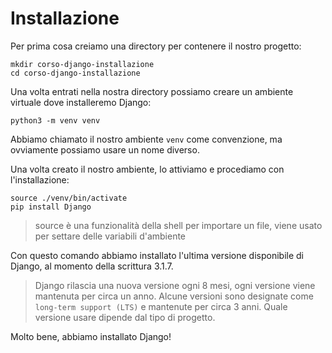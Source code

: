 # Installazione

Per prima cosa creiamo una directory per contenere il nostro progetto:

```shell
mkdir corso-django-installazione
cd corso-django-installazione
```

Una volta entrati nella nostra directory possiamo creare un ambiente virtuale dove installeremo
Django:

```shell
python3 -m venv venv
```

Abbiamo chiamato il nostro ambiente `venv` come convenzione, ma ovviamente possiamo usare un nome
diverso.

Una volta creato il nostro ambiente, lo attiviamo e procediamo con l'installazione:

```shell
source ./venv/bin/activate
pip install Django
```

> source è una funzionalità della shell per importare un file, viene usato per settare delle variabili
> d'ambiente

Con questo comando abbiamo installato l'ultima versione disponibile di Django, al momento della
scrittura 3.1.7.

> Django rilascia una nuova versione ogni 8 mesi, ogni versione viene mantenuta per circa un anno.
> Alcune versioni sono designate come `long-term support (LTS)` e mantenute per circa 3 anni.
> Quale versione usare dipende dal tipo di progetto.

Molto bene, abbiamo installato Django!

